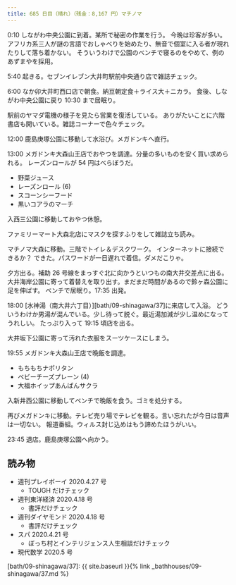 ```yaml
---
title: 685 日目（晴れ）（残金：8,167 円）マチノマ
---
```


0:10 しながわ中央公園に到着。某所で秘密の作業を行う。
今晩は珍客が多い。アフリカ系三人が謎の言語でおしゃべりを始めたり、無音で個室に入る者が現れたりして落ち着かない。
そういうわけで公園のベンチで寝るのをやめて、例のあずまやを採用。

5:40 起きる。セブンイレブン大井町駅前中央通り店で雑誌チェック。

6:00 なか卯大井町西口店で朝食。納豆朝定食＋ライス大＋ニカラ。
食後、しながわ中央公園に戻り 10:30 まで居眠り。

駅前のヤマダ電機の様子を見たら営業を復活している。
ありがたいことに六階書店も開いている。雑誌コーナーで色々チェック。

12:00 鹿島庚塚公園に移動して水浴び。メガドンキへ直行。

13:00 メガドンキ大森山王店でおやつを調達。分量の多いものを安く買い求められる。
レーズンロールが 54 円はべらぼうだ。

* 野菜ジュース
* レーズンロール (6)
* スコーンシーフード
* 黒いコアラのマーチ

入西三公園に移動しておやつ休憩。

ファミリーマート大森北店にマスクを探すふりをして雑誌立ち読み。

マチノマ大森に移動。三階でトイレ＆デスクワーク。
インターネットに接続できるか？ できた。パスワードが一日遅れで着信。ダメだこりゃ。

夕方出る。補助 26 号線をまっすぐ北に向かうといつもの南大井交差点に出る。
大井海岸公園に寄って着替えを取り出す。まだまだ時間があるので鈴ヶ森公園に足を伸ばす。
ベンチで居眠り。17:35 出発。

18:00 [水神湯（南大井六丁目）][bath/09-shinagawa/37]に来店して入浴。
どういうわけか男湯が混んでいる。少し待って脱ぐ。最近湯加減が少し温めになってうれしい。
たっぷり入って 19:15 頃店を出る。

大井坂下公園に寄って汚れた衣服をスーツケースにしまう。

19:55 メガドンキ大森山王店で晩飯を調達。

* もちもちナポリタン
* ベビーチーズプレーン (4)
* 大福ホイップあんぱんサクラ

入新井西公園に移動してベンチで晩飯を食う。ゴミを処分する。

再びメガドンキに移動。テレビ売り場でテレビを観る。言い忘れたが今日は音声は一切ない。
報道番組。ウィルス封じ込めはもう諦めたほうがいい。

23:45 退店。鹿島庚塚公園へ向かう。

## 読み物

* 週刊プレイボーイ 2020.4.27 号
  * TOUGH だけチェック
* 週刊東洋経済 2020.4.18 号
  * 書評だけチェック
* 週刊ダイヤモンド 2020.4.18 号
  * 書評だけチェック
* スパ 2020.4.21 号
  * ぼっち村とインテリジェンス人生相談だけチェック
* 現代数学 2020.5 号

[bath/09-shinagawa/37]: {{ site.baseurl }}{% link _bathhouses/09-shinagawa/37.md %}
